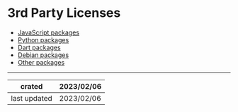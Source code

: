 # 3rd Party Licenses
- [JavaScript packages](javascript.md)
- [Python packages](python.md)
- [Dart packages](dart.md)
- [Debian packages](debian.md)
- [Other packages](other.md)

---

| crated | 2023/02/06 |
| --- | --- |
| last updated | 2023/02/06 |